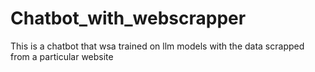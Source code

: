 # Chatbot_with_webscrapper
This is a chatbot that wsa trained on llm models with the data scrapped from a particular website
